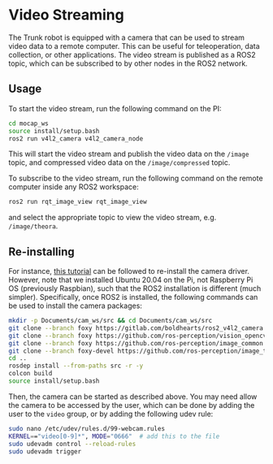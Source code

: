 # Video Streaming
The Trunk robot is equipped with a camera that can be used to stream video data to a remote computer. This can be useful for teleoperation, data collection, or other applications. The video stream is published as a ROS2 topic, which can be subscribed to by other nodes in the ROS2 network.

## Usage
To start the video stream, run the following command on the PI:
```bash
cd mocap_ws
source install/setup.bash
ros2 run v4l2_camera v4l2_camera_node
```
This will start the video stream and publish the video data on the `/image` topic, and compressed video data on the `/image/compressed` topic.

To subscribe to the video stream, run the following command on the remote computer inside any ROS2 workspace:
```bash
ros2 run rqt_image_view rqt_image_view
```
and select the appropriate topic to view the video stream, e.g. `/image/theora`.

## Re-installing
For instance, [this tutorial](https://medium.com/swlh/raspberry-pi-ros-2-camera-eef8f8b94304) can be followed to re-install the camera driver.
However, note that we installed Ubuntu 20.04 on the Pi, not Raspberry Pi OS (previously Raspbian), such that the ROS2 installation is different (much simpler).
Specifically, once ROS2 is installed, the following commands can be used to install the camera packages:
```bash
mkdir -p Documents/cam_ws/src && cd Documents/cam_ws/src
git clone --branch foxy https://gitlab.com/boldhearts/ros2_v4l2_camera.git
git clone --branch foxy https://github.com/ros-perception/vision_opencv.git
git clone --branch foxy https://github.com/ros-perception/image_common.git
git clone --branch foxy-devel https://github.com/ros-perception/image_transport_plugins.git
cd ..
rosdep install --from-paths src -r -y
colcon build
source install/setup.bash
```
Then, the camera can be started as described above.
You may need allow the camera to be accessed by the user, which can be done by adding the user to the `video` group, or by adding the following udev rule:
```bash
sudo nano /etc/udev/rules.d/99-webcam.rules
KERNEL=="video[0-9]*", MODE="0666"  # add this to the file
sudo udevadm control --reload-rules
sudo udevadm trigger
```
